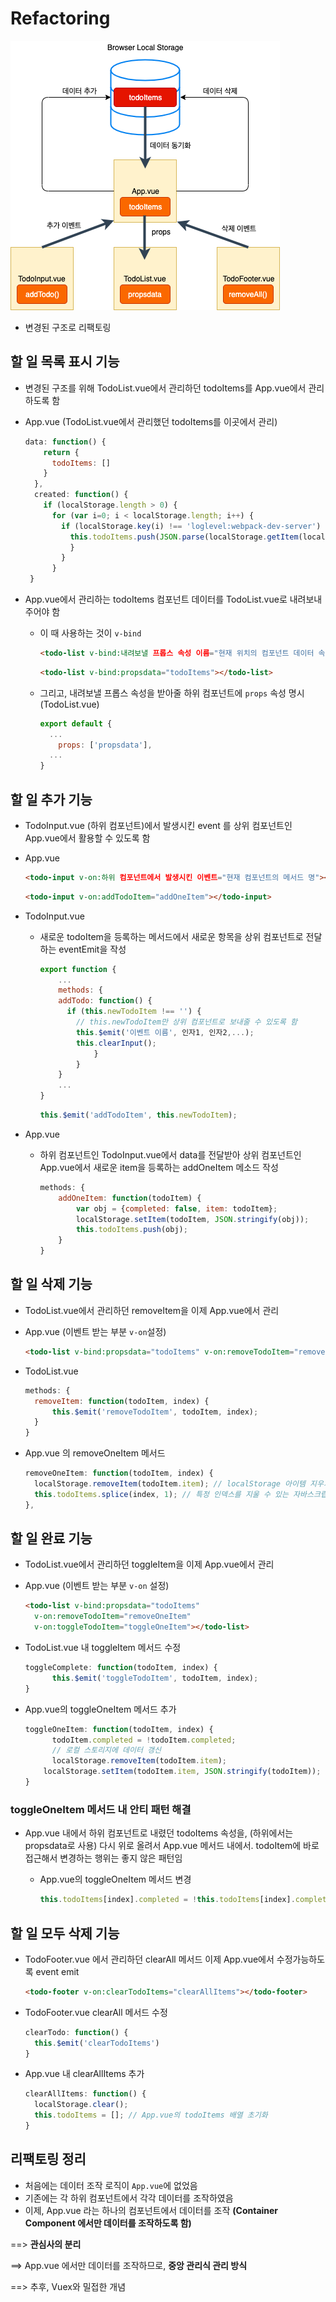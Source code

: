 # Refactoring

![image-20191129_Improved_Application_Structure](../image/6_10_Improved_Structure.png)

- 변경된 구조로 리팩토링



## 할 일 목록 표시 기능

- 변경된 구조를 위해 TodoList.vue에서 관리하던 todoItems를 App.vue에서 관리하도록 함

- App.vue (TodoList.vue에서 관리했던 todoItems를 이곳에서 관리)

  ```javascript
  data: function() {
      return {
        todoItems: []
      }
    },
    created: function() {
      if (localStorage.length > 0) {
        for (var i=0; i < localStorage.length; i++) {
          if (localStorage.key(i) !== 'loglevel:webpack-dev-server') {
            this.todoItems.push(JSON.parse(localStorage.getItem(localStorage.key(i))));
            }
          }
        }
   }
  ```



- App.vue에서 관리하는 todoItems 컴포넌트 데이터를 TodoList.vue로 내려보내주어야 함

  - 이 때 사용하는 것이 `v-bind`

    ```html
    <todo-list v-bind:내려보낼 프롭스 속성 이름="현재 위치의 컴포넌트 데이터 속성"></todo-list>
    ```

    ```html
    <todo-list v-bind:propsdata="todoItems"></todo-list>
    ```

  - 그리고, 내려보낼 프롭스 속성을 받아줄 하위 컴포넌트에 `props` 속성 명시 (TodoList.vue)

    ```javascript
    export default {
      ...
    	props: ['propsdata'],
      ...
    }
    ```







## 할 일 추가 기능

- TodoInput.vue (하위 컴포넌트)에서 발생시킨 event 를 상위 컴포넌트인 App.vue에서 활용할 수 있도록 함

- App.vue

  ```html
  <todo-input v-on:하위 컴포넌트에서 발생시킨 이벤트="현재 컴포넌트의 메서드 명"></todo-input>
  ```

  ```html
  <todo-input v-on:addTodoItem="addOneItem"></todo-input>
  ```



- TodoInput.vue

  - 새로운 todoItem을 등록하는 메서드에서 새로운 항목을 상위 컴포넌트로 전달하는 eventEmit을 작성

    ```javascript
    export function {
    	...
    	methods: {
        addTodo: function() {
          if (this.newTodoItem !== '') {
            // this.newTodoItem만 상위 컴포넌트로 보내줄 수 있도록 함
           	this.$emit('이벤트 이름', 인자1, 인자2,...);
           	this.clearInput();
    			}
    		}
    	}
    	...
    }
    ```

    ```javascript
    this.$emit('addTodoItem', this.newTodoItem);
    ```

- App.vue

  - 하위 컴포넌트인 TodoInput.vue에서 data를 전달받아 상위 컴포넌트인 App.vue에서 새로운 item을 등록하는 addOneItem 메소드 작성

    ```javascript
    methods: {
    	addOneItem: function(todoItem) {
    		var obj = {completed: false, item: todoItem};
    		localStorage.setItem(todoItem, JSON.stringify(obj));
    		this.todoItems.push(obj);
    	}
    }
    ```





## 할 일 삭제 기능

-  TodoList.vue에서 관리하던 removeItem을 이제 App.vue에서 관리

- App.vue (이벤트 받는 부분 `v-on`설정)

  ```html
  <todo-list v-bind:propsdata="todoItems" v-on:removeTodoItem="removeOneItem"></todo-list>
  ```



- TodoList.vue

  ```javascript
  methods: {
  	removeItem: function(todoItem, index) {
  		this.$emit('removeTodoItem', todoItem, index);
  	}
  }
  ```

- App.vue 의 removeOneItem 메서드

  ```javascript
  removeOneItem: function(todoItem, index) {
  	localStorage.removeItem(todoItem.item); // localStorage 아이템 지우기 (브라우저 저장소 영역) //todoItem만 지울 시, 그 key를 제대로 mapping하지 못해서, localStorage에서는 안지워짐
  	this.todoItems.splice(index, 1); // 특정 인덱스를 지울 수 있는 자바스크립트 배열 메소드 (스크립트 영역)
  },
  ```





## 할 일 완료 기능

- TodoList.vue에서 관리하던 toggleItem을 이제 App.vue에서 관리

- App.vue (이벤트 받는 부분 `v-on` 설정)

  ```html
  <todo-list v-bind:propsdata="todoItems"
  	v-on:removeTodoItem="removeOneItem"
  	v-on:toggleTodoItem="toggleOneItem"></todo-list>
  ```



- TodoList.vue 내 toggleItem 메서드 수정

  ```javascript
  toggleComplete: function(todoItem, index) {
  		this.$emit('toggleTodoItem', todoItem, index);
  }
  ```

- App.vue의 toggleOneItem 메서드 추가

  ```javascript
  toggleOneItem: function(todoItem, index) {
  		todoItem.completed = !todoItem.completed;
  		// 로컬 스토리지에 데이터 갱신
  		localStorage.removeItem(todoItem.item);
      localStorage.setItem(todoItem.item, JSON.stringify(todoItem));
  }
  ```



### toggleOneItem 메서드 내 안티 패턴 해결

- App.vue 내에서 하위 컴포넌트로 내렸던 todoItems 속성을, (하위에서는 propsdata로 사용) 다시 위로 올려서 App.vue 메서드 내에서. todoItem에 바로 접근해서 변경하는 행위는 좋지 않은 패턴임

  - App.vue의 toggleOneItem 메서드 변경

    ```javascript
    this.todoItems[index].completed = !this.todoItems[index].completed;
    ```



## 할 일 모두 삭제 기능

- TodoFooter.vue 에서 관리하던 clearAll 메서드 이제 App.vue에서 수정가능하도록 event emit

  ```html
  <todo-footer v-on:clearTodoItems="clearAllItems"></todo-footer>
  ```

- TodoFooter.vue clearAll 메서드 수정

  ```javascript
  clearTodo: function() {
  	this.$emit('clearTodoItems')
  }
  ```



- App.vue 내 clearAllItems 추가

  ```javascript
  clearAllItems: function() {
  	localStorage.clear();
    this.todoItems = []; // App.vue의 todoItems 배열 초기화
  }
  ```



## 리팩토링 정리

- 처음에는 데이터 조작 로직이 `App.vue`에 없었음
- 기존에는 각 하위 컴포넌트에서 각각 데이터를 조작하였음
- 이제, App.vue 라는 하나의 컴포넌트에서 데이터를 조작 **(Container Component 에서만 데이터를 조작하도록 함)**

==> **관심사의 분리**

==> App.vue 에서만 데이터를 조작하므로, **중앙 관리식 관리 방식**

==> 추후, Vuex와 밀접한 개념
